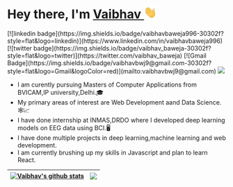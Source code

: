 <h1>Hey there, I'm <a  href="https://github.com/vaibhavbaweja7/">Vaibhav </a> <img  src="https://raw.githubusercontent.com/ABSphreak/ABSphreak/master/gifs/Hi.gif" width="30px"></h1>
[![linkedin badge](https://img.shields.io/badge/vaibhavbaweja996-30302f?style=flat&logo=linkedin)](https://www.linkedin.com/in/vaibhavbaweja996)
[![twitter badge](https://img.shields.io/badge/vaibhav_baweja-30302f?style=flat&logo=twitter)](https://twitter.com/vaibhav_baweja)
[![Gmail Badge](https://img.shields.io/badge/vaibhavbwj9@gmail.com-30302f?style=flat&logo=Gmail&logoColor=red)](mailto:vaibhavbwj9@gmail.com)
<img src="https://komarev.com/ghpvc/?username=vaibhavbaweja7&style=plastic" />

*  I am curently pursuing Masters of Computer Applications from BVICAM,IP university,Delhi.🎓
* My primary areas of interest are Web Development aand Data Science.🕸️📈 
* I have done internship at INMAS,DRDO where I developed deep learning models on EEG data using BCI.🖥️
* I have done multiple projects in deep learning,machine learning and web development.
* I am currently brushing up my skills in Javascript and plan to learn React.


| <a href="https://github.com/vabhavbaweja7/github-readme-stats"><img align="center" src="https://github-readme-stats.vercel.app/api?username=vaibhavbaweja7&show_icons=true&include_all_commits=true&theme=tokyonight&hide_border=true" alt="Vaibhav's github stats" /></a> | <a href="https://github.com/vaibhavbaweja7/github-readme-stats"><img align="center" src="https://github-readme-stats.vercel.app/api/top-langs/?username=vaibhavbaweja7&layout=compact&theme=tokyonight&hide_border=true" /></a> |
| ------------- | ------------- |


  

<!--
**vaibhavbaweja7/vaibhavbaweja7** is a ✨ _special_ ✨ repository because its `README.md` (this file) appears on your GitHub profile.

Here are some ideas to get you started:

- 🔭 I’m currently working on ...
- 🌱 I’m currently learning ...
- 👯 I’m looking to collaborate on ...
- 🤔 I’m looking for help with ...
- 💬 Ask me about ...
- 📫 How to reach me: ...
- 😄 Pronouns: ...
- ⚡ Fun fact: ...
-->
